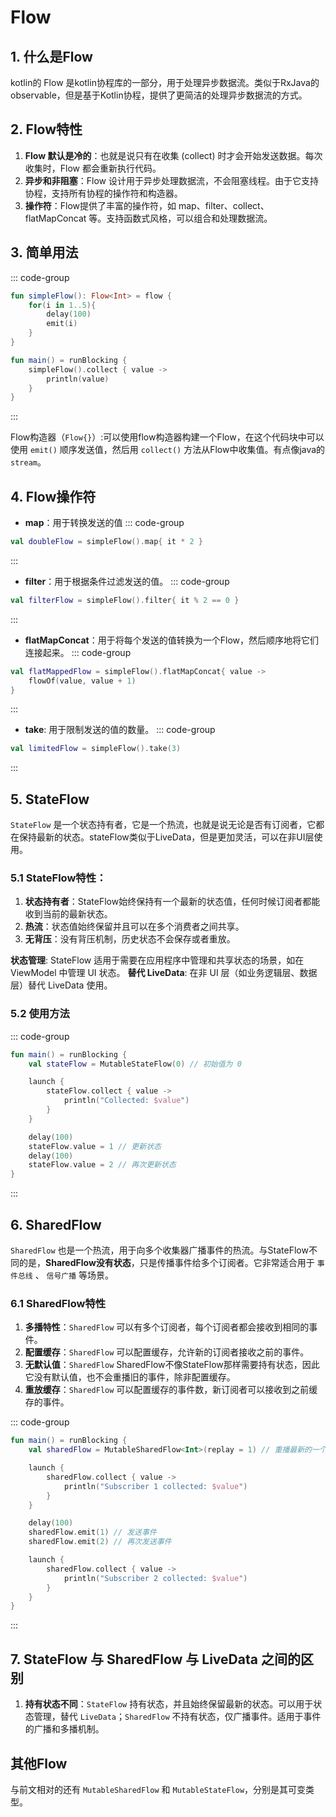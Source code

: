 # Flow

## 1. 什么是Flow

kotlin的 Flow 是kotlin协程库的一部分，用于处理异步数据流。类似于RxJava的observable，但是基于Kotlin协程，提供了更简洁的处理异步数据流的方式。

## 2. Flow特性

1. **Flow 默认是冷的**：也就是说只有在收集 (collect) 时才会开始发送数据。每次收集时，Flow 都会重新执行代码。
2. **异步和非阻塞**：Flow 设计用于异步处理数据流，不会阻塞线程。由于它支持协程，支持所有协程的操作符和构造器。
3. **操作符**：Flow提供了丰富的操作符，如 map、filter、collect、flatMapConcat 等。支持函数式风格，可以组合和处理数据流。

## 3. 简单用法

::: code-group
``` kotlin
fun simpleFlow(): Flow<Int> = flow {
    for(i in 1..5){
        delay(100)
        emit(i)
    }
}

fun main() = runBlocking {
    simpleFlow().collect { value ->
        println(value)
    }
}
```
:::

Flow构造器（`Flow{}`）:可以使用flow构造器构建一个Flow，在这个代码块中可以使用 `emit()` 顺序发送值，然后用 `collect()` 方法从Flow中收集值。有点像java的`stream`。

## 4. Flow操作符

- **map**：用于转换发送的值
::: code-group
``` kotlin
val doubleFlow = simpleFlow().map{ it * 2 }
```
:::
- **filter**：用于根据条件过滤发送的值。
::: code-group
``` kotlin
val filterFlow = simpleFlow().filter{ it % 2 == 0 }
```
:::
- **flatMapConcat**：用于将每个发送的值转换为一个Flow，然后顺序地将它们连接起来。
::: code-group
``` kotlin
val flatMappedFlow = simpleFlow().flatMapConcat{ value -> 
    flowOf(value, value + 1)
}
```
:::
- **take**: 用于限制发送的值的数量。
::: code-group
``` kotlin
val limitedFlow = simpleFlow().take(3)
```
:::

## 5. StateFlow

`StateFlow` 是一个状态持有者，它是一个热流，也就是说无论是否有订阅者，它都在保持最新的状态。stateFlow类似于LiveData，但是更加灵活，可以在非UI层使用。

### 5.1 StateFlow特性：

1. **状态持有者**：StateFlow始终保持有一个最新的状态值，任何时候订阅者都能收到当前的最新状态。
2. **热流**：状态值始终保留并且可以在多个消费者之间共享。
3. **无背压**：没有背压机制，历史状态不会保存或者重放。

**状态管理**: StateFlow 适用于需要在应用程序中管理和共享状态的场景，如在 ViewModel 中管理 UI 状态。
**替代 LiveData**: 在非 UI 层（如业务逻辑层、数据层）替代 LiveData 使用。

### 5.2 使用方法

::: code-group
``` kotlin
fun main() = runBlocking {
    val stateFlow = MutableStateFlow(0) // 初始值为 0

    launch {
        stateFlow.collect { value ->
            println("Collected: $value")
        }
    }

    delay(100)
    stateFlow.value = 1 // 更新状态
    delay(100)
    stateFlow.value = 2 // 再次更新状态
}
```
:::

## 6. SharedFlow

`SharedFlow` 也是一个热流，用于向多个收集器广播事件的热流。与StateFlow不同的是，**SharedFlow没有状态**，只是传播事件给多个订阅者。它非常适合用于 `事件总线` 、 `信号广播` 等场景。

### 6.1 SharedFlow特性

1. **多播特性**：`SharedFlow` 可以有多个订阅者，每个订阅者都会接收到相同的事件。
2. **配置缓存**：`SharedFlow` 可以配置缓存，允许新的订阅者接收之前的事件。
3. **无默认值**：`SharedFlow` SharedFlow不像StateFlow那样需要持有状态，因此它没有默认值，也不会重播旧的事件，除非配置缓存。
4. **重放缓存**：`SharedFlow` 可以配置缓存的事件数，新订阅者可以接收到之前缓存的事件。

::: code-group
``` kotlin
fun main() = runBlocking {
    val sharedFlow = MutableSharedFlow<Int>(replay = 1) // 重播最新的一个事件

    launch {
        sharedFlow.collect { value ->
            println("Subscriber 1 collected: $value")
        }
    }

    delay(100)
    sharedFlow.emit(1) // 发送事件
    sharedFlow.emit(2) // 再次发送事件

    launch {
        sharedFlow.collect { value ->
            println("Subscriber 2 collected: $value")
        }
    }
}
```
:::

## 7. StateFlow 与 SharedFlow 与 LiveData 之间的区别

1. **持有状态不同**：`StateFlow` 持有状态，并且始终保留最新的状态。可以用于状态管理，替代 `LiveData`；`SharedFlow` 不持有状态，仅广播事件。适用于事件的广播和多播机制。

## 其他Flow

与前文相对的还有 `MutableSharedFlow` 和 `MutableStateFlow`，分别是其可变类型。